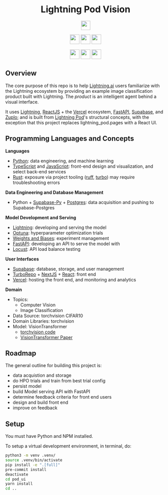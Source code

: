 <!-- # Copyright Justin R. Goheen.
#
# Licensed under the Apache License, Version 2.0 (the "License");
# you may not use this file except in compliance with the License.
# You may obtain a copy of the License at
#
#     http://www.apache.org/licenses/LICENSE-2.0
#
# Unless required by applicable law or agreed to in writing, software
# distributed under the License is distributed on an "AS IS" BASIS,
# WITHOUT WARRANTIES OR CONDITIONS OF ANY KIND, either express or implied.
# See the License for the specific language governing permissions and
# limitations under the License. -->

<div align="center">

# Lightning Pod Vision

<!-- <img src ="https://img.shields.io/badge/Python-000000.svg?style=for-the-badge&logo=Python&logoColor=white" height="29"/> <img src ="https://img.shields.io/badge/TypeScript-000000.svg?style=for-the-badge&logo=TypeScript&logoColor=white" height="29"/> -->

<a href="https://lightning.ai" ><img src ="https://img.shields.io/badge/Lightning-792DE4?style=for-the-badge&logo=pytorch-lightning&logoColor=white" height="29"/></a>

<img src ="https://img.shields.io/badge/FastAPI-000000.svg?style=for-the-badge&logo=FastAPI&logoColor=white" height="30"/>
<img src ="https://img.shields.io/badge/W&B-000000.svg?style=for-the-badge&logo=weightsandbiases&logoColor=white" height="30"/>
<img src ="https://img.shields.io/badge/Optuna-000000.svg?style=for-the-badge&logo=target&logoColor=white" height="30"/>

<img src ="https://img.shields.io/badge/Next.js-000000.svg?style=for-the-badge&logo=nextdotjs&logoColor=white" height="30"/> <img src ="https://img.shields.io/badge/Vercel-000000?style=for-the-badge&logo=vercel&logoColor=white" height="30"/> <img src ="https://img.shields.io/badge/Supabase-000000?style=for-the-badge&logo=supabase&logoColor=white" height="30"/>

<!-- [![codecov](https://codecov.io/gh/JustinGoheen/lightning-pod-example/branch/main/graph/badge.svg)](https://codecov.io/gh/JustinGoheen/lightning-pod-example)
![CircleCI](https://circleci.com/gh/JustinGoheen/lightning-pod-example.svg?style=shield) -->

</div>

## Overview

The core purpose of this repo is to help [Lightning.ai](https://lightning.ai) users familiarize with the Lightning ecosystem by providing an example image classification product built with Lightning. The _product_ is an intelligent agent behind a visual interface.

It uses [Lightning](https://lightning.ai), [ReactJS](https://reactjs.org) + the [Vercel](https://vercel.com) ecosystem, [FastAPI](https://fastapi.tiangolo.com), [Supabase](https://supabase.com), and [Zuplo](https://zuplo.com); and is built from [Lightning Pod](https://github.com/JustinGoheen/lightning-pod)'s structural concepts, with the exception that this project replaces lightning_pod.pages with a React UI.

## Programming Languages and Concepts

**Languages**

- [Python](https://www.python.org): data engineering, and machine learning
- [TypeScript](https://www.typescriptlang.org) and [JavaScript](https://developer.mozilla.org/en-US/docs/Web/JavaScript): front-end design and visualization, and select back-end services
- [Rust](https://www.rust-lang.org): exposure via project tooling ([ruff](https://beta.ruff.rs/docs/), [turbo](https://turbo.build)) may require troubleshooting errors

**Data Engineering and Database Management**

- Python + [Supabase-Py](https://supabase.com/docs/reference/python/initializing) + [Postgres](https://supabase.com/docs/guides/database/overview): data acquisition and pushing to Supabase-Postgres

**Model Development and Serving**

- [Lightning](Lightning.ai): developing and serving the model
- [Optuna](https://optuna.readthedocs.io/en/stable/): hyperparameter optimization trials
- [Weights and Biases](https://wandb.ai/site): experiment management
- [FastAPI](https://fastapi.tiangolo.com): developing an API to serve the model with
- [Locust](https://github.com/locustio/locust): API load balance testing

**User Interfaces**

- [Supabase](https://supabase.com): database, storage, and user management
- [TurboRepo](https://turbo.build) + [NextJS](https://nextjs.org) + [React](https://reactjs.org): front end
- [Vercel](https://vercel.com): hosting the front end, and monitoring and analytics

**Domain**

- Topics:
  - Computer Vision
  - Image Classification
- Data Source: torchvision CIFAR10
- Domain Libraries: torchvision
- Model: VisionTransformer
  - [torchvision code](https://github.com/pytorch/vision/blob/cd3324639372c6a10b50703dc8262418f8a83144/torchvision/models/vision_transformer.py#LL621)
  - [VisionTransformer Paper](https://paperswithcode.com/paper/an-image-is-worth-16x16-words-transformers-1)

## Roadmap

The general outline for building this project is:

- data acquistion and storage
- do HPO trials and train from best trial config
- persist model
- build Model serving API with FastAPI
- determine feedback criteria for front end users
- design and build front end
- improve on feedback

## Setup

You must have Python and NPM installed.

To setup a virtual development environment, in terminal, do:

```sh
python3 -m venv .venv/
source .venv/bin/activate
pip install -e ".[full]"
pre-commit install
deactivate
cd pod_ui
yarn install
cd ..
```
